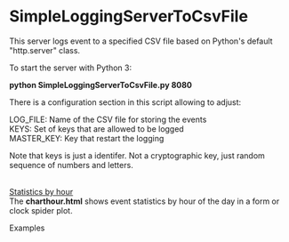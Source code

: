 # SimpleLoggingServerToCsvFile

This server logs event to a specified CSV file based on Python's default "http.server" class.

To start the server with Python 3:

<b>python SimpleLoggingServerToCsvFile.py 8080 </b>

There is a configuration section in this script allowing to adjust:

LOG_FILE:   Name of the CSV file for storing the events <br>
KEYS:       Set of keys that are allowed to be logged <br>
MASTER_KEY: Key that restart the logging <br>

Note that keys is just a identifer. Not a cryptographic key, just random sequence of numbers and letters. <br><br>

<u>Statistics by hour</u><br>
The <b>charthour.html</b> shows event statistics by hour of the day in a form or clock spider plot.

Examples